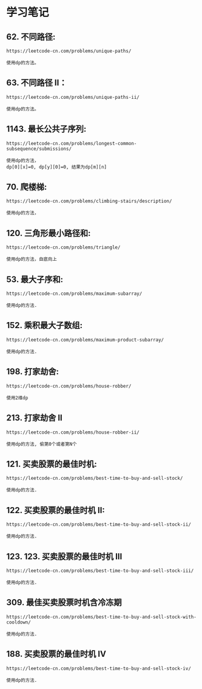 # 学习笔记


## 62. 不同路径:

    https://leetcode-cn.com/problems/unique-paths/
    
    使用dp的方法。
    
## 63. 不同路径 II：

    https://leetcode-cn.com/problems/unique-paths-ii/
    
    使用dp的方法。


## 1143. 最长公共子序列:

    https://leetcode-cn.com/problems/longest-common-subsequence/submissions/
    
    使用dp的方法，
    dp[0][x]=0, dp[y][0]=0, 结果为dp[m][n]
    
## 70. 爬楼梯:

    https://leetcode-cn.com/problems/climbing-stairs/description/
    
    使用dp的方法，
    
## 120. 三角形最小路径和:

    https://leetcode-cn.com/problems/triangle/
    
    使用dp的方法，自底向上
    
## 53. 最大子序和:

    https://leetcode-cn.com/problems/maximum-subarray/
    
    使用dp的方法.
    
## 152. 乘积最大子数组:

    https://leetcode-cn.com/problems/maximum-product-subarray/
    
    使用dp的方法.
    
## 198. 打家劫舍:

    https://leetcode-cn.com/problems/house-robber/
    
    使用2维dp
    
## 213. 打家劫舍 II

    https://leetcode-cn.com/problems/house-robber-ii/
    
    使用dp的方法, 偷第0个或者第N个
    
## 121. 买卖股票的最佳时机:

    https://leetcode-cn.com/problems/best-time-to-buy-and-sell-stock/
    
    使用dp的方法.
    
## 122. 买卖股票的最佳时机 II:

    https://leetcode-cn.com/problems/best-time-to-buy-and-sell-stock-ii/
    
    使用dp的方法.
    
## 123. 123. 买卖股票的最佳时机 III

    https://leetcode-cn.com/problems/best-time-to-buy-and-sell-stock-iii/
    
    使用dp的方法.
    
## 309. 最佳买卖股票时机含冷冻期

    https://leetcode-cn.com/problems/best-time-to-buy-and-sell-stock-with-cooldown/
    
    使用dp的方法.
    
## 188. 买卖股票的最佳时机 IV

    https://leetcode-cn.com/problems/best-time-to-buy-and-sell-stock-iv/
    
    使用dp的方法.
    